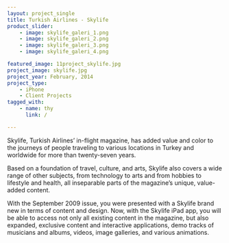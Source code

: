 ```yaml
---
layout: project_single
title: Turkish Airlines - Skylife
product_slider:
    - image: skylife_galeri_1.png
    - image: skylife_galeri_2.png
    - image: skylife_galeri_3.png
    - image: skylife_galeri_4.png

featured_image: 11project_skylife.jpg
project_image: skylife.jpg
project_year: February, 2014
project_type:
    - iPhone
    - Client Projects
tagged_with:
    - name: thy
      link: /

---
```


Skylife, Turkish Airlines’ in-flight magazine, has added value and color to the journeys of people traveling to various locations in Turkey and worldwide for more than twenty-seven years.

Based on a foundation of travel, culture, and arts, Skylife also covers a wide range of other subjects, from technology to arts and from hobbies to lifestyle and health, all inseparable parts of the magazine’s unique, value-added content.

With the September 2009 issue, you were presented with a Skylife brand new in terms of content and design. Now, with the Skylife iPad app, you will be able to access not only all existing content in the magazine, but also expanded, exclusive content and interactive applications, demo tracks of musicians and albums, videos, image galleries, and various animations.
